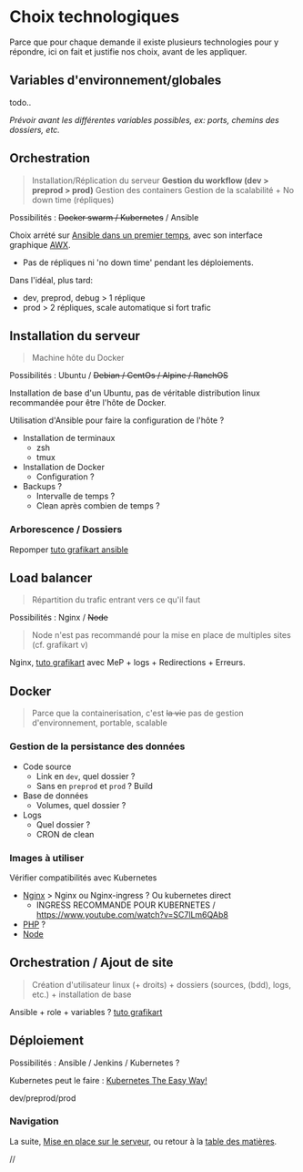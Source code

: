 # Choix technologiques

Parce que pour chaque demande il existe plusieurs technologies pour y répondre, ici on fait et justifie nos choix, avant de les appliquer.


## Variables d'environnement/globales

todo..

*Prévoir avant les différentes variables possibles, ex: ports, chemins des dossiers, etc.*



## Orchestration

> Installation/Réplication du serveur
> **Gestion du workflow (dev > preprod > prod)**
> Gestion des containers
> Gestion de la scalabilité + No down time (répliques)

Possibilités : ~~Docker swarm / Kubernetes~~ / Ansible

Choix arrété sur [Ansible dans un premier temps](/docs/07-Avance.md#orchestration), avec son interface graphique [AWX](https://github.com/ansible/awx).

- Pas de répliques ni 'no down time' pendant les déploiements.

Dans l'idéal, plus tard:

- dev, preprod, debug > 1 réplique
- prod > 2 répliques, scale automatique si fort trafic



## Installation du serveur

> Machine hôte du Docker

Possibilités : Ubuntu / ~~Debian / CentOs / Alpine / RanchOS~~

Installation de base d'un Ubuntu, pas de véritable distribution linux recommandée pour être l'hôte de Docker.

Utilisation d'Ansible pour faire la configuration de l'hôte ?

- Installation de terminaux
	- zsh
	- tmux
- Installation de Docker
	- Configuration ?
- Backups ?
	- Intervalle de temps ?
	- Clean après combien de temps ?


### Arborescence / Dossiers

Repomper [tuto grafikart ansible](https://www.youtube.com/watch?v=DwNapBHypE8)



## Load balancer

> Répartition du trafic entrant vers ce qu'il faut

Possibilités : Nginx / ~~Node~~

> Node n'est pas recommandé pour la mise en place de multiples sites (cf. grafikart v)

Nginx, [tuto grafikart](https://www.grafikart.fr/tutoriels/nginx-692) avec MeP + logs + Redirections + Erreurs.




## Docker

> Parce que la containerisation, c'est ~~la vie~~ pas de gestion d'environnement, portable, scalable


### Gestion de la persistance des données

- Code source
	- Link en `dev`, quel dossier ?
	- Sans en `preprod` et `prod` ? Build
- Base de données
	- Volumes, quel dossier ?
- Logs
	- Quel dossier ? 
	- CRON de clean


### Images à utiliser

Vérifier compatibilités avec Kubernetes

- [Nginx](https://hub.docker.com/search?q=nginx&type=image) > Nginx ou Nginx-ingress ? Ou kubernetes direct
	-	INGRESS RECOMMANDE POUR KUBERNETES / https://www.youtube.com/watch?v=SC7lLm6QAb8
- [PHP](https://hub.docker.com/r/bitnami/php-fpm/#Connecting-to-other-containers) ?
- [Node](https://hub.docker.com/_/node)


## Orchestration / Ajout de site

> Création d'utilisateur linux (+ droits) + dossiers (sources, (bdd), logs, etc.) + installation de base

Ansible + role + variables ? [tuto grafikart](https://www.youtube.com/watch?v=DwNapBHypE8)



## Déploiement

Possibilités : Ansible / Jenkins / Kubernetes ?

Kubernetes peut le faire : [Kubernetes The Easy Way!](https://youtu.be/kOa_llowQ1c?t=863)

dev/preprod/prod


### Navigation

La suite, [Mise en place sur le serveur](/docs/11-Mise-en-place.md), ou retour à la [table des matières](https://github.com/youpiwaza/notes-serveur).



































//